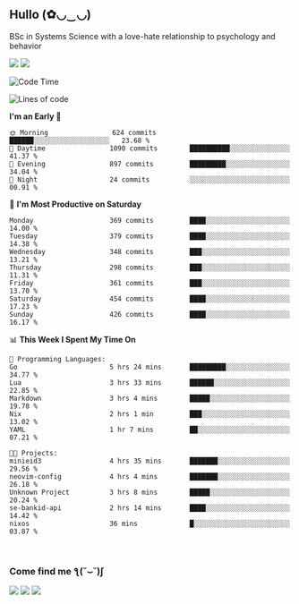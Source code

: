 <h2>Hullo (✿◡‿◡)</h2>

BSc in Systems Science with a love-hate relationship to psychology and behavior

<img src="https://github-readme-activity-graph.vercel.app/graph?username=hedonicadapter&theme=high-contrast"/>
<img src="https://github-readme-stats-git-masterrstaa-rickstaa.vercel.app/api?username=hedonicadapter&theme=highcontrast"/>

<!--START_SECTION:waka-->
![Code Time](http://img.shields.io/badge/Code%20Time-1%2C719%20hrs%2051%20mins-blue)

![Lines of code](https://img.shields.io/badge/From%20Hello%20World%20I%27ve%20Written-6.5%20million%20lines%20of%20code-blue)

**I'm an Early 🐤** 

```text
🌞 Morning                624 commits         ██████░░░░░░░░░░░░░░░░░░░   23.68 % 
🌆 Daytime                1090 commits        ██████████░░░░░░░░░░░░░░░   41.37 % 
🌃 Evening                897 commits         █████████░░░░░░░░░░░░░░░░   34.04 % 
🌙 Night                  24 commits          ░░░░░░░░░░░░░░░░░░░░░░░░░   00.91 % 
```
📅 **I'm Most Productive on Saturday** 

```text
Monday                   369 commits         ████░░░░░░░░░░░░░░░░░░░░░   14.00 % 
Tuesday                  379 commits         ████░░░░░░░░░░░░░░░░░░░░░   14.38 % 
Wednesday                348 commits         ███░░░░░░░░░░░░░░░░░░░░░░   13.21 % 
Thursday                 298 commits         ███░░░░░░░░░░░░░░░░░░░░░░   11.31 % 
Friday                   361 commits         ███░░░░░░░░░░░░░░░░░░░░░░   13.70 % 
Saturday                 454 commits         ████░░░░░░░░░░░░░░░░░░░░░   17.23 % 
Sunday                   426 commits         ████░░░░░░░░░░░░░░░░░░░░░   16.17 % 
```


📊 **This Week I Spent My Time On** 

```text
💬 Programming Languages: 
Go                       5 hrs 24 mins       █████████░░░░░░░░░░░░░░░░   34.77 % 
Lua                      3 hrs 33 mins       ██████░░░░░░░░░░░░░░░░░░░   22.85 % 
Markdown                 3 hrs 4 mins        █████░░░░░░░░░░░░░░░░░░░░   19.78 % 
Nix                      2 hrs 1 min         ███░░░░░░░░░░░░░░░░░░░░░░   13.02 % 
YAML                     1 hr 7 mins         ██░░░░░░░░░░░░░░░░░░░░░░░   07.21 % 

🐱‍💻 Projects: 
minieid3                 4 hrs 35 mins       ███████░░░░░░░░░░░░░░░░░░   29.56 % 
neovim-config            4 hrs 4 mins        ███████░░░░░░░░░░░░░░░░░░   26.18 % 
Unknown Project          3 hrs 8 mins        █████░░░░░░░░░░░░░░░░░░░░   20.24 % 
se-bankid-api            2 hrs 14 mins       ████░░░░░░░░░░░░░░░░░░░░░   14.42 % 
nixos                    36 mins             █░░░░░░░░░░░░░░░░░░░░░░░░   03.87 % 
```


<!--END_SECTION:waka-->

<br/>
<h3>Come find me ƪ(˘⌣˘)ʃ </h3>

<a href="https://hedonicadapter.com/"><img src="https://img.shields.io/badge/-Portfolio-3423A6?style=flat-square&logo=Google-Chrome&logoColor=white"/></a>
<a href="www.linkedin.com/in/sam-herman"><img src="https://img.shields.io/badge/-Sam%20Herman-0077B5?style=flat-square&logo=Linkedin&logoColor=white"/></a>
<a href="mailto:mailservice.samherman@gamil.com"><img src="https://img.shields.io/badge/-mailservice.samherman@gamil.com-D14836?style=flat-square&logo=Gmail&logoColor=white"/></a>

<!--
**cdthomp1/cdthomp1** is a ✨ _special_ ✨ repository because its `README.md` (this file) appears on your GitHub profile.


----
Credit: [cdthomp1](https://github.com/cdthomp1)

Last Edited on: 19/11/2020
